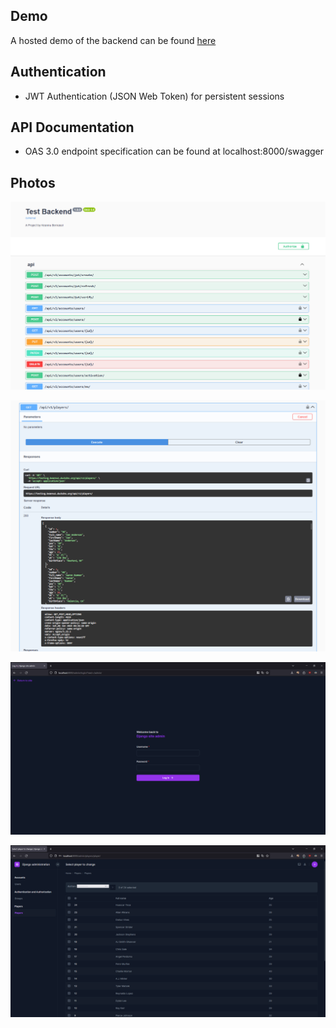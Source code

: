 ## Demo

A hosted demo of the backend can be found [here](https://testing.keannu1.duckdns.org/swagger)

## Authentication

- JWT Authentication (JSON Web Token) for persistent sessions

## API Documentation

- OAS 3.0 endpoint specification can be found at localhost:8000/swagger

## Photos

![Swagger](/documentation/swagger.png)

![Get Players API](/documentation/get-players.png)

![Admin Panel](/documentation/admin.png)

![Admin Panel - Logged in](/documentation/admin-logged-in.png)
